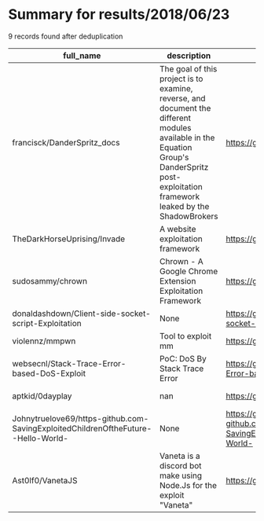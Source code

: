 
# Summary for results/2018/06/23
    
9 records found after deduplication

| full_name | description | html_url | matched_list | matched_count | pushed_at | size | stargazers_count | language | forks_count |
|-----------------------------------------------------------------------------------|--------------------------------------------------------------------------------------------------------------------------------------------------------------------------------------------|------------------------------------------------------------------------------------------------------|----------------|-----------------|---------------------------|--------|--------------------|------------|---------------|
| francisck/DanderSpritz_docs | The goal of this project is to examine, reverse, and document the different modules available in the Equation Group's DanderSpritz post-exploitation framework leaked by the ShadowBrokers | https://github.com/francisck/DanderSpritz_docs | ['exploit'] | 1 | 2018-06-23 20:38:17+00:00 | 129294 | 235 | Python | 84 |
| TheDarkHorseUprising/Invade | A website exploitation framework | https://github.com/TheDarkHorseUprising/Invade | ['exploit'] | 1 | 2018-06-23 14:21:58+00:00 | 16 | 0 | Python | 1 |
| sudosammy/chrown | Chrown - A Google Chrome Extension Exploitation Framework | https://github.com/sudosammy/chrown | ['exploit'] | 1 | 2018-06-23 03:23:47+00:00 | 422 | 6 | PHP | 2 |
| donaldashdown/Client-side-socket-script-Exploitation | None | https://github.com/donaldashdown/Client-side-socket-script-Exploitation | ['exploit'] | 1 | 2018-06-23 21:16:52+00:00 | 2 | 0 | Python | 0 |
| violennz/mmpwn | Tool to exploit mm | https://github.com/violennz/mmpwn | ['exploit'] | 1 | 2018-06-23 16:35:51+00:00 | 13 | 0 | Python | 0 |
| websecnl/Stack-Trace-Error-based-DoS-Exploit | PoC: DoS By Stack Trace Error | https://github.com/websecnl/Stack-Trace-Error-based-DoS-Exploit | ['exploit'] | 1 | 2018-06-23 01:35:16+00:00 | 3 | 0 | Python | 0 |
| aptkid/0dayplay | nan | https://github.com/aptkid/0dayplay | ['0day'] | 1 | 2018-06-23 03:03:25+00:00 | 3304 | 0 | nan | 8 |
| Johnytruelove69/https-github.com-SavingExploitedChildrenOftheFuture--Hello-World- | None | https://github.com/Johnytruelove69/https-github.com-SavingExploitedChildrenOftheFuture--Hello-World- | ['exploit'] | 1 | 2018-06-23 19:12:30+00:00 | 0 | 0 | | 0 |
| Ast0lf0/VanetaJS | Vaneta is a discord bot make using Node.Js for the exploit "Vaneta" | https://github.com/Ast0lf0/VanetaJS | ['exploit'] | 1 | 2018-06-23 21:12:21+00:00 | 10 | 2 | JavaScript | 1 |
